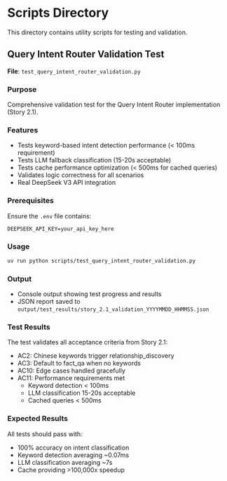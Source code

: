 # Scripts Directory

This directory contains utility scripts for testing and validation.

## Query Intent Router Validation Test

**File**: `test_query_intent_router_validation.py`

### Purpose
Comprehensive validation test for the Query Intent Router implementation (Story 2.1).

### Features
- Tests keyword-based intent detection performance (< 100ms requirement)
- Tests LLM fallback classification (15-20s acceptable)
- Tests cache performance optimization (< 500ms for cached queries)
- Validates logic correctness for all scenarios
- Real DeepSeek V3 API integration

### Prerequisites
Ensure the `.env` file contains:
```
DEEPSEEK_API_KEY=your_api_key_here
```

### Usage
```bash
uv run python scripts/test_query_intent_router_validation.py
```

### Output
- Console output showing test progress and results
- JSON report saved to `output/test_results/story_2.1_validation_YYYYMMDD_HHMMSS.json`

### Test Results
The test validates all acceptance criteria from Story 2.1:
- AC2: Chinese keywords trigger relationship_discovery
- AC3: Default to fact_qa when no keywords
- AC10: Edge cases handled gracefully
- AC11: Performance requirements met
  - Keyword detection < 100ms
  - LLM classification 15-20s acceptable
  - Cached queries < 500ms

### Expected Results
All tests should pass with:
- 100% accuracy on intent classification
- Keyword detection averaging ~0.07ms
- LLM classification averaging ~7s
- Cache providing >100,000x speedup
